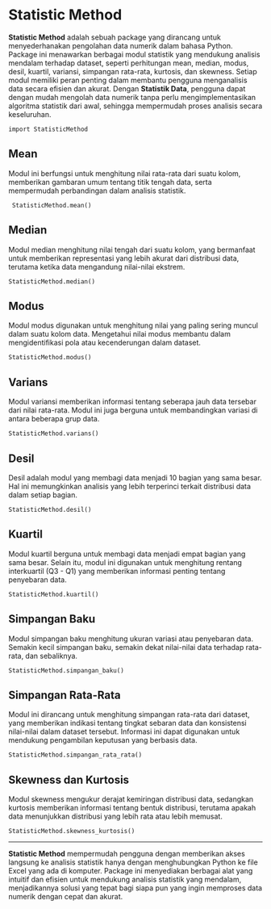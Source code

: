# **Statistic Method**

**Statistic Method** adalah sebuah package yang dirancang untuk menyederhanakan pengolahan data numerik dalam bahasa Python. Package ini menawarkan berbagai modul statistik yang mendukung analisis mendalam terhadap dataset, seperti perhitungan mean, median, modus, desil, kuartil, variansi, simpangan rata-rata, kurtosis, dan skewness. Setiap modul memiliki peran penting dalam membantu pengguna menganalisis data secara efisien dan akurat. Dengan **Statistik Data**, pengguna dapat dengan mudah mengolah data numerik tanpa perlu mengimplementasikan algoritma statistik dari awal, sehingga mempermudah proses analisis secara keseluruhan.

``` import StatisticMethod ```

## **Mean**
Modul ini berfungsi untuk menghitung nilai rata-rata dari suatu kolom, memberikan gambaran umum tentang titik tengah data, serta mempermudah perbandingan dalam analisis statistik.

``` StatisticMethod.mean()```

## **Median**
Modul median menghitung nilai tengah dari suatu kolom, yang bermanfaat untuk memberikan representasi yang lebih akurat dari distribusi data, terutama ketika data mengandung nilai-nilai ekstrem.

``` StatisticMethod.median() ```


## **Modus**
Modul modus digunakan untuk menghitung nilai yang paling sering muncul dalam suatu kolom data. Mengetahui nilai modus membantu dalam mengidentifikasi pola atau kecenderungan dalam dataset.

``` StatisticMethod.modus() ```


## **Varians**
Modul variansi memberikan informasi tentang seberapa jauh data tersebar dari nilai rata-rata. Modul ini juga berguna untuk membandingkan variasi di antara beberapa grup data.

``` StatisticMethod.varians() ```


## **Desil**
Desil adalah modul yang membagi data menjadi 10 bagian yang sama besar. Hal ini memungkinkan analisis yang lebih terperinci terkait distribusi data dalam setiap bagian.

``` StatisticMethod.desil() ```


## **Kuartil**
Modul kuartil berguna untuk membagi data menjadi empat bagian yang sama besar. Selain itu, modul ini digunakan untuk menghitung rentang interkuartil (Q3 - Q1) yang memberikan informasi penting tentang penyebaran data.

``` StatisticMethod.kuartil() ```


## **Simpangan Baku**
Modul simpangan baku menghitung ukuran variasi atau penyebaran data. Semakin kecil simpangan baku, semakin dekat nilai-nilai data terhadap rata-rata, dan sebaliknya.

``` StatisticMethod.simpangan_baku() ```


## **Simpangan Rata-Rata**
Modul ini dirancang untuk menghitung simpangan rata-rata dari dataset, yang memberikan indikasi tentang tingkat sebaran data dan konsistensi nilai-nilai dalam dataset tersebut. Informasi ini dapat digunakan untuk mendukung pengambilan keputusan yang berbasis data.

``` StatisticMethod.simpangan_rata_rata() ```


## **Skewness dan Kurtosis**
Modul skewness mengukur derajat kemiringan distribusi data, sedangkan kurtosis memberikan informasi tentang bentuk distribusi, terutama apakah data menunjukkan distribusi yang lebih rata atau lebih memusat.

``` StatisticMethod.skewness_kurtosis() ```



---

**Statistic Method** mempermudah pengguna dengan memberikan akses langsung ke analisis statistik hanya dengan menghubungkan Python ke file Excel yang ada di komputer. Package ini menyediakan berbagai alat yang intuitif dan efisien untuk mendukung analisis statistik yang mendalam, menjadikannya solusi yang tepat bagi siapa pun yang ingin memproses data numerik dengan cepat dan akurat.



